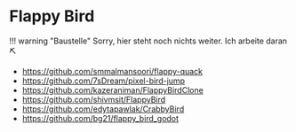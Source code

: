 # Flappy Bird

!!! warning "Baustelle"
    Sorry, hier steht noch nichts weiter. Ich arbeite daran ⛏

- https://github.com/smmalmansoori/flappy-quack
- https://github.com/7sDream/pixel-bird-jump
- https://github.com/kazeraniman/FlappyBirdClone
- https://github.com/shivmsit/FlappyBird
- https://github.com/edytapawlak/CrabbyBird
- https://github.com/bg21/flappy_bird_godot